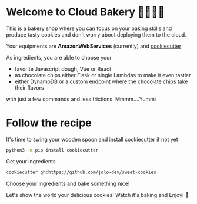 # Welcome to Cloud Bakery 👩‍🍳👨‍🍳

This is a bakery shop where you can focus on your baking skills and produce tasty cookies
and don't worry about deploying them to the cloud.

Your equipments are **AmazonWebServices** (currently) and [cookiecutter](https://cookiecutter.readthedocs.io/en/latest/README.html)

As ingredients, you are able to choose your

- favorite Javascript dough, Vue or React
- as chocolate chips either Flask or single Lambdas to make it even tastier
- either DynamoDB or a custom endpoint where the chocolate chips take their flavors

with just a few commands and less frictions.
Mmmm....Yummi

# Follow the recipe

It's time to swing your wooden spoon and install cookiecutter if not yet

```bash
python3 -m pip install cookiecutter
```

Get your ingredients

```bash
cookiecutter gh:https://github.com/jolo-dev/sweet-cookies
```

Choose your ingredients and bake something nice!

Let's show the world your delicious cookies!
Watch it's baking and Enjoy! 🍪
